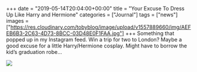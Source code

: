 +++
date = "2019-05-14T20:04:00+00:00"
title = "Your Excuse To Dress Up Like Harry and Hermione"
categories = ["Journal"]
tags = ["news"]
images = ["https://res.cloudinary.com/tobyblog/image/upload/v1557889660/img/AEFEB6B3-2C63-4D73-8BCC-03D48E0F1FAA.jpg"]
+++
Something that popped up in my Instagram feed. Win a trip for two to London? Maybe a good excuse for a little Harry/Hermione cosplay. Might have to borrow the kid’s graduation robe... 

![](https://res.cloudinary.com/tobyblog/image/upload/v1557889660/img/AEFEB6B3-2C63-4D73-8BCC-03D48E0F1FAA.jpg)
